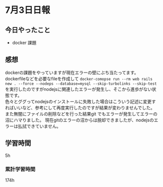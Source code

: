 #  7月3日日報
##  今日やったこと
* docker 課題

##  感想
dockerの課題をやっていますが現在エラーの壁にぶち当たってます。
<br>
dockerfileなどを必要なfileを作成して `docker-comopse run --rm web rails new . --force --nodeps --database=mysql --skip-turbolinks --skip-test`
を実行したのですがnodejsに関連したエラーが発生し、そこから進歩がない状態です。
<br>
色々とググってnodejsのインストールに失敗した場合はこういう記述に変更すればいいなど、参考にして再度実行したのですが結果が変わりませんでした。
また無闇にファイルの削除などを行った結果git でもエラーが発生してエラーの沼にハマりました。
現在gitのエラーの沼からは脱却できましたが、nodejsのエラーは払拭できていません。

##  学習時間
5h

###  累計学習時間
174h